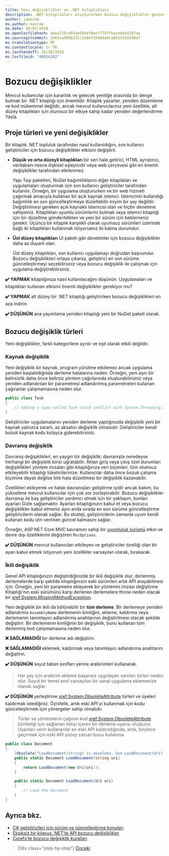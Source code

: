 ```yaml
---
title: Yeni değişiklikler ve .NET kitaplıkları
description: .NET kitaplıkları oluştururken bozucu değişiklikler gezinme için en iyi yöntem önerileri.
author: jamesnk
ms.author: mairaw
ms.date: 10/02/2018
ms.openlocfilehash: abea715cd93ae585ef0eef7747f6ace4e5d347ae
ms.sourcegitcommit: 2eb5ca4956231c1a0efd34b6a9cab6153a5438af
ms.translationtype: MT
ms.contentlocale: tr-TR
ms.lasthandoff: 10/10/2018
ms.locfileid: "48914202"
---
```

# <a name="breaking-changes"></a>Bozucu değişiklikler

Mevcut kullanıcılar için kararlılık ve gelecek yeniliğe arasında bir denge bulmak bir .NET kitaplığı için önemlidir. Kitaplık yazarlar, yeniden düzenleme ve kod mükemmel değildir, ancak mevcut kullanıcılarınız yeni özellikle, alt düzey kitaplıkları için olumsuz bir etkiye sahip kadar yeniden değerlendirme Yasla.

## <a name="project-types-and-breaking-changes"></a>Proje türleri ve yeni değişiklikler

Bir kitaplık .NET topluluk tarafından nasıl kullanıldığını, son kullanıcı geliştiriciler için bozucu değişiklikler etkisini değiştirir.

* **Düşük ve orta düzeyli kitaplıkları** bir seri hale getirici, HTML ayrıştırıcı, veritabanı nesne ilişkisel eşleyicidir veya web çerçevesi gibi en önemli değişiklikler tarafından etkilenmez.

  Yapı Taşı paketleri, NuGet bağımlılıklarını diğer kitaplıkları ve uygulamaları oluşturmak için son kullanıcı geliştiriciler tarafından kullanılır. Örneğin, bir uygulama oluştururken ve bir web hizmeti çağırmak amacıyla kullanan bir açık kaynak istemci. İstemcinin kullandığı bağımlılık en son güncelleştirmeye düzeltebilir miyim bir şey değildir. Değiştirilmesi gereken açık kaynaklı istemcisi olan ve hiçbir denetime sahipsiniz. Kitaplıkları uyumlu sürümlerini bulmak veya istemci kitaplığı için bir düzeltme gönderildikten ve yeni bir sürüm için beklemeniz gerekir. Üçüncü bir kitaplık karşılıklı olarak uyumsuz sürümleri üzerinde bağlı iki kitaplıkları kullanmak istiyorsanız iki katına durumdur.

* **Üst düzey kitaplıkları** UI paketi gibi denetimler için bozucu değişiklikler daha az duyarlı olan.

  Üst düzey kitaplıkları, son kullanıcı uygulamayı doğrudan başvurulur. Bozucu değişiklikleri ortaya çıkarsa, geliştirici en son sürüme güncelleştirmeyi seçebilirsiniz veya bozucu değişiklik ile çalışmak için uygulama değiştirebilirsiniz.

**✔️ YAPMAK** kitaplığınıza nasıl kullanılacağını düşünün. Uygulamaları ve kitaplıkları kullanan etkisini önemli değişiklikler gerekiyor mu?

**✔️ YAPMAK** alt düzey bir .NET kitaplığı geliştirirken bozucu değişiklikleri en aza indirin.

**✔️ DÜŞÜNÜN** ana yayımlama yeniden kitaplığı yeni bir NuGet paketi olarak.

## <a name="types-of-breaking-changes"></a>Bozucu değişiklik türleri

Yeni değişiklikler, farklı kategorilere ayrılır ve eşit olarak etkili değildir.

### <a name="source-breaking-change"></a>Kaynak değişiklik

Yeni değişiklik bir kaynak, program yürütme etkilemez ancak uygulama yeniden başlatıldığında derleme hatalarına neden. Örneğin, yeni aşırı bir belirsizlik daha önce belirsiz yöntem çağrılarında oluşturabilirsiniz veya yeniden adlandırılan bir parametresi adlandırılmış parametreleri kullanan çağıranlar çalışmamasına neden olur.

```csharp
public class Task
{
    // Adding a type called Task could conflict with System.Threading.Tasks.Task at compilation
}
```

Geliştiriciler uygulamalarını yeniden derleme yaptığınızda değişiklik yeni bir kaynak yalnızca zararlı, az aksatıcı değişiklik olmasıdır. Geliştiriciler kendi bozuk kaynak kodu kolayca giderebilirsiniz.

### <a name="behavior-breaking-change"></a>Davranış değişiklik

Davranış değişiklikleri, en yaygın tür değişiklik: davranışta neredeyse herhangi bir değişiklik birisi uğratabilir. Atılan giriş veya çıkış özel durumları değişiklikleri yöntem imzaları gibi kitaplığınıza veri biçimleri, tüm olumsuz etkileyebilir kitaplığı tüketicilerinize. Kullanıcılar daha önce bozuk çalışma biçimine dayalı değilse bile hata düzeltmesi bir değişiklik kazanabilir.

Özellikleri ekleyerek ve hatalı davranışları geliştirme iyidir ancak bakım, bu yükseltme mevcut kullanıcılar için çok zor zorlaştırabilir. Bozucu değişiklikler davranışı ile baş geliştiriciler yardımcı olmak için bir yaklaşım, bunları ayarları Gizle sağlamaktır. Ayarları kitaplığınızın kabul et veya bozucu değişiklikler kabul etmeniz aynı anda sırada en son sürüme güncelleştirme geliştiricilerin olanak sağlar. Bu strateji, geliştiricilerin zamanla uyum kendi kullanan kodu izin verirken güncel kalmasını sağlar.

Örneğin, ASP.NET Core MVC kavramını sahip bir [uyumluluk sürümü](/aspnet/core/mvc/compatibility-version) etkin ve devre dışı özelliklerini değiştiren `MvcOptions`.

**✔️ DÜŞÜNÜN** mevcut kullanıcıları etkileyen ve geliştiriciler özelliği olan bir ayarı kabul etmek istiyorum yeni özellikler varsayılan olarak, bırakarak.

### <a name="binary-breaking-change"></a>İkili değişiklik

Genel API kitaplığınızın değiştirdiğinizde bir ikili değişiklik olur, derlenmiş derlemelerde karşı şekilde kitaplığınızın eski sürümleri artık API arayabilmesi için. Örneğin, yeni bir parametre ekleyerek bir yöntemin imzası değiştirme Kitaplığı'nın eski sürümünü karşı derlenen derlemelere throw neden olacak bir <xref:System.MissingMethodException>.

Yeni değişiklik bir ikili da bölünebilir bir **tüm derleme**. Bir derlemeye yeniden adlandırma `AssemblyName` derlemenin kimliğini, ekleme, kaldırma veya derlemenin tanımlayıcı adlandırma anahtarının değiştirilmesi olacak şekilde değiştirir. Bir derlemenin kimliğinin bir değişiklik, bunu kullanan tüm derlenmiş kod çalışmamasına neden olur.

**❌ SAĞLAMADIĞI** bir derleme adı değiştirin.

**❌ SAĞLAMADIĞI** eklemek, kaldırmak veya tanımlayıcı adlandırma anahtarını değiştirin.

**✔️ DÜŞÜNÜN** soyut taban sınıfları yerine arabirimleri kullanarak.

> Her şey için arabirim ekleme başarısız uygulayan varolan türleri neden olur. Soyut bir temel sınıf varsayılan bir sanal uygulama eklemenize olanak sağlar.

**✔️ DÜŞÜNÜN** yerleştirme <xref:System.ObsoleteAttribute> türleri ve üyeleri kaldırmak istediğiniz. Öznitelik, artık eski API'yi kullanmak için kodu güncelleştirmek için yönergeler sahip olmalıdır.

> Türler ve yöntemlerin çağıran kod <xref:System.ObsoleteAttribute> özniteliği için sağlanan iletiyi içeren bir derleme uyarısı oluşturur. Uyarıları verin kullananlar en eski API kaldırıldığında, artık, böylece geçirmek için eski API yüzey zaman bunu kullanma.

```csharp
public class Document
{
    [Obsolete("LoadDocument(string) is obsolete. Use LoadDocument(Uri) instead.")]
    public static Document LoadDocument(string uri)
    {
        return LoadDocument(new Uri(uri));
    }

    public static Document LoadDocument(Uri uri)
    {
        // Load the document
    }
}
```

## <a name="see-also"></a>Ayrıca bkz.

* [C# geliştiricileri için sürüm ve güncelleştirme konuları](../../csharp/whats-new/version-update-considerations.md)
* [Eksiksiz bir kılavuz. NET'te API bozucu değişiklikler](https://stackoverflow.com/questions/1456785/a-definitive-guide-to-api-breaking-changes-in-net)
* [Corefx'te bozucu değişiklik kuralları](https://github.com/dotnet/corefx/blob/master/Documentation/coding-guidelines/breaking-change-rules.md)

>[!div class="step-by-step"]
[Önceki](./versioning.md)
